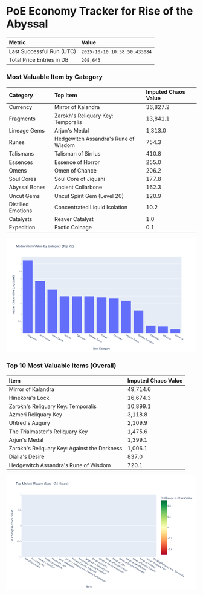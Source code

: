 # PoE Economy Tracker for Rise of the Abyssal

<!-- START_MAINTENANCE -->
| Metric | Value |
|:---|:---|
| Last Successful Run (UTC) | `2025-10-10 10:58:50.433084` |
| Total Price Entries in DB | `208,643` |

<!-- END_MAINTENANCE -->

<!-- START_DATAFRAME_DEBUG -->
<!-- END_DATAFRAME_DEBUG -->

<!-- START_CATEGORY_ANALYSIS -->
### Most Valuable Item by Category
| Category | Top Item | Imputed Chaos Value |
| :--- | :--- | :--- |
| Currency | Mirror of Kalandra | 36,827.2 |
| Fragments | Zarokh's Reliquary Key: Temporalis | 13,841.1 |
| Lineage Gems | Arjun's Medal | 1,313.0 |
| Runes | Hedgewitch Assandra's Rune of Wisdom | 754.3 |
| Talismans | Talisman of Sirrius | 410.8 |
| Essences | Essence of Horror | 255.0 |
| Omens | Omen of Chance | 206.2 |
| Soul Cores | Soul Core of Jiquani | 177.8 |
| Abyssal Bones | Ancient Collarbone | 162.3 |
| Uncut Gems | Uncut Spirit Gem (Level 20) | 120.9 |
| Distilled Emotions | Concentrated Liquid Isolation | 10.2 |
| Catalysts | Reaver Catalyst | 1.0 |
| Expedition | Exotic Coinage | 0.1 |


![Category Analysis Chart](charts/category_analysis.png)
<!-- END_ANALYSIS -->

<!-- START_ANALYSIS -->
### Top 10 Most Valuable Items (Overall)
| Item | Imputed Chaos Value |
| :--- | :--- |
| Mirror of Kalandra | 49,714.6 |
| Hinekora's Lock | 16,674.3 |
| Zarokh's Reliquary Key: Temporalis | 10,899.1 |
| Azmeri Reliquary Key | 3,118.8 |
| Uhtred's Augury | 2,109.9 |
| The Trialmaster's Reliquary Key | 1,475.6 |
| Arjun's Medal | 1,399.1 |
| Zarokh's Reliquary Key: Against the Darkness | 1,006.1 |
| Dialla's Desire | 837.0 |
| Hedgewitch Assandra's Rune of Wisdom | 720.1 |


![Market Movers Chart](charts/market_movers.png)
<!-- END_ANALYSIS -->
